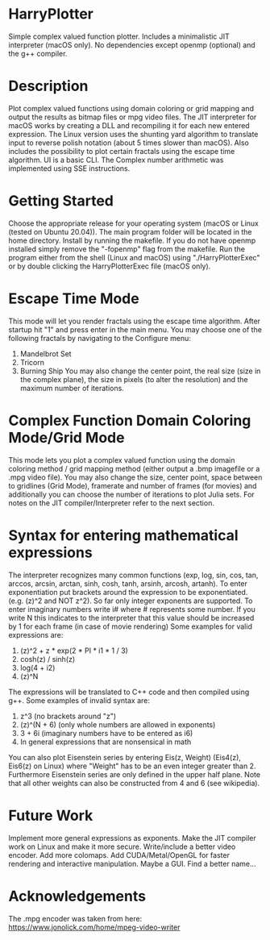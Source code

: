 # HarryPlotter
 Simple complex valued function plotter. Includes a minimalistic JIT interpreter (macOS only). No dependencies except openmp (optional) and the g++ compiler.

# Description
Plot complex valued functions using domain coloring or grid mapping and output the results as bitmap files or mpg video files. The JIT interpreter for macOS works by creating a DLL and recompiling it for each new entered expression. The Linux version uses the shunting yard algorithm to translate input to reverse polish notation (about 5 times slower than macOS). Also includes the possibility to plot certain fractals using the escape time algorithm. UI is a basic CLI. The Complex number arithmetic was implemented using SSE instructions. 

# Getting Started
Choose the appropriate release for your operating system (macOS or Linux (tested on Ubuntu 20.04)). The main program folder will be located in the home directory. Install by running the makefile. If you do not have openmp installed simply remove the "-fopenmp" flag from the makefile. Run the program either from the shell (Linux and macOS) using "./HarryPlotterExec" or by double clicking the HarryPlotterExec file (macOS only).

# Escape Time Mode
This mode will let you render fractals using the escape time algorithm.
After startup hit "1" and press enter in the main menu. You may choose one of the following fractals by navigating to the Configure menu: 
 1. Mandelbrot Set
 2. Tricorn
 3. Burning Ship
You may also change the center point, the real size (size in the complex plane), the size in pixels (to alter the resolution) and the maximum number of iterations.

# Complex Function Domain Coloring Mode/Grid Mode
This mode lets you plot a complex valued function using the domain coloring method / grid mapping method (either output a .bmp imagefile or a .mpg video file). You may also change the size, center point, space between to gridlines (Grid Mode), framerate and number of frames (for movies) and additionally you can choose the number of iterations to plot Julia sets. For notes on the JIT compiler/Interpreter refer to the next section. 

# Syntax for entering mathematical expressions
The interpreter recognizes many common functions (exp, log, sin, cos, tan, arccos, arcsin, arctan, sinh, cosh, tanh, arsinh, arcosh, artanh). To enter exponentiation put brackets around the expression to be exponentiated. (e.g. (z)^2 and NOT z^2). So far only integer exponents are supported. To enter imaginary numbers write i# where # represents some number. If you write N this indicates to the interpreter that this value should be increased by 1 for each frame (in case of movie rendering) Some examples for valid expressions are:
 1. (z)^2 + z * exp(2 * PI * i1 * 1 / 3)
 2. cosh(z) / sinh(z)
 3. log(4 + i2)
 4. (z)^N

The expressions will be translated to C++ code and then compiled using g++. Some examples of invalid syntax are:
 1. z^3 (no brackets around "z")
 2. (z)^(N + 6) (only whole numbers are allowed in exponents)
 3. 3 + 6i (imaginary numbers have to be entered as i6)
 4. In general expressions that are nonsensical in math

You can also plot Eisenstein series by entering Eis(z, Weight) (Eis4(z), Eis6(z) on Linux) where "Weight" has to be an even integer greater than 2. Furthermore Eisenstein series are only defined in the upper half plane. Note that all other weights can also be constructed from 4 and 6 (see wikipedia). 

# Future Work
Implement more general expressions as exponents. Make the JIT compiler work on Linux and make it more secure. Write/include a better video encoder. Add more colomaps. Add CUDA/Metal/OpenGL for faster rendering and interactive manipulation. Maybe a GUI. Find a better name... 

# Acknowledgements
The .mpg encoder was taken from here: https://www.jonolick.com/home/mpeg-video-writer




